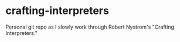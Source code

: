 # crafting-interpreters

Personal git repo as I slowly work through Robert Nystrom's "Crafting
Interpreters."
